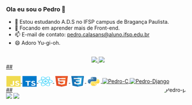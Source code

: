 ### Ola eu sou o Pedro 👋

- 🔭 Estou estudando A.D.S no IFSP campus de Bragança Paulista. 
- 🌱 Focando em aprender mais de Front-end.
- 📫 E-mail de contato: pedro.calasans@aluno.ifsp.edu.br
- 😄 Adoro Yu-gi-oh. 
 ##
<div align="center">
  <a href="https://github.com/Pedro-Calasans">
  <img height="180em" src="https://github-readme-stats.vercel.app/api?username=Pedro-Calasans&show_icons=true&theme=dark&include_all_commits=true&count_private=true"/>
  <img height="180em" src="https://github-readme-stats.vercel.app/api/top-langs/?username=Pedro-Calasans&layout=compact&langs_count=7&theme=dark"/>
</div> 
   ##
<div style="display: inline_block"><br>
  <img align="center" alt="Pedro-Js" height="30" width="40" src="https://raw.githubusercontent.com/devicons/devicon/master/icons/javascript/javascript-plain.svg">
  <img align="center" alt="Pedro-Ts" height="30" width="40" src="https://raw.githubusercontent.com/devicons/devicon/master/icons/typescript/typescript-plain.svg">
  <img align="center" alt="Pedro-React" height="30" width="40" src="https://raw.githubusercontent.com/devicons/devicon/master/icons/react/react-original.svg">
  <img align="center" alt="Pedro-HTML" height="30" width="40" src="https://raw.githubusercontent.com/devicons/devicon/master/icons/html5/html5-original.svg">
  <img align="center" alt="Pedro-CSS" height="30" width="40" src="https://raw.githubusercontent.com/devicons/devicon/master/icons/css3/css3-original.svg">
  <img align="center" alt="Pedro-Python" height="30" width="40" src="https://raw.githubusercontent.com/devicons/devicon/master/icons/python/python-original.svg">
  <img align="center" alt="Pedro-C" height="30" width="40" src="https://cdn.jsdelivr.net/gh/devicons/devicon/icons/c/c-original.svg">
  <img align="center" alt="Pedro-Django" height="30" width="40" src="https://cdn.jsdelivr.net/gh/devicons/devicon/icons/django/django-plain.svg">
  <img align="right" alt="Pedro-pic" height="150" style="border-radius:50px;" src="https://images8.alphacoders.com/576/576861.png">
</div>
   ##
<div> 
  <a href = "mailto:pedro.calasans@aluno.ifsp.edu.br"><img src="https://img.shields.io/badge/-Gmail-%23333?style=for-the-badge&logo=gmail&logoColor=white" target="_blank"></a>
  <a href="https://www.linkedin.com/in/pedro-guilherme-calasans-de-souza-b3b907220/" target="_blank"><img src="https://img.shields.io/badge/-LinkedIn-%230077B5?style=for-the-badge&logo=linkedin&logoColor=white" target="_blank"></a> 
</div>
